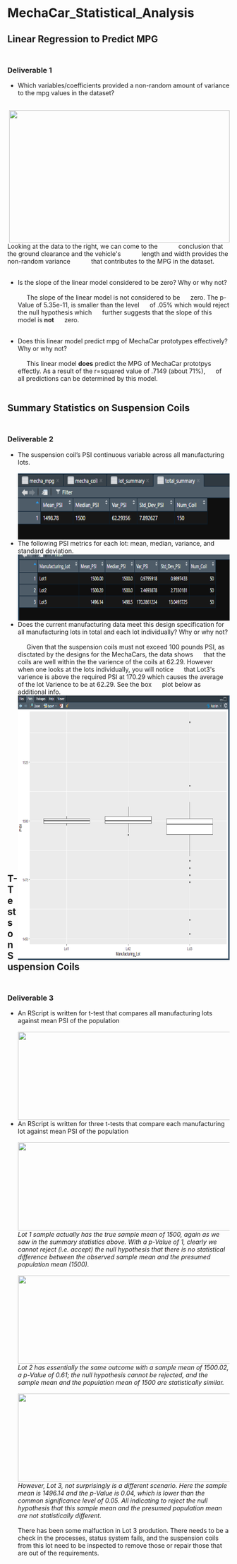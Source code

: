 # MechaCar_Statistical_Analysis
## Linear Regression to Predict MPG<br><br>
### Deliverable 1
* Which variables/coefficients provided a non-random amount of variance to the mpg values in the dataset?<br><br>
<img align="right" width="500" height="300" src=https://user-images.githubusercontent.com/89173945/149685366-5193a82d-75d7-48e3-89b9-5afcfde564e8.png>
&nbsp;&nbsp;&nbsp;&nbsp;&nbsp;&nbsp;&nbsp;&nbsp;&nbsp;&nbsp;&nbsp;Looking at the data to the right, we can come to the
&nbsp;&nbsp;&nbsp;&nbsp;&nbsp;&nbsp;&nbsp;&nbsp;&nbsp;&nbsp;&nbsp;conclusion that the ground clearance and the vehicle's
&nbsp;&nbsp;&nbsp;&nbsp;&nbsp;&nbsp;&nbsp;&nbsp;&nbsp;&nbsp;&nbsp;length and width provides the non-random variance
&nbsp;&nbsp;&nbsp;&nbsp;&nbsp;&nbsp;&nbsp;&nbsp;&nbsp;&nbsp;&nbsp;that contributes to the MPG in the dataset.<br><br>

* Is the slope of the linear model considered to be zero? Why or why not?<br><br>
&nbsp;&nbsp;&nbsp;&nbsp;&nbsp;The slope of the linear model is not considered to be 
&nbsp;&nbsp;&nbsp;&nbsp;&nbsp;zero. The p-Value of 5.35e-11, is smaller than the level 
&nbsp;&nbsp;&nbsp;&nbsp;&nbsp;of .05% which would reject the null hypothesis which 
&nbsp;&nbsp;&nbsp;&nbsp;&nbsp;further suggests that the slope of this model is **not** 
&nbsp;&nbsp;&nbsp;&nbsp;&nbsp;zero.<br><br>

* Does this linear model predict mpg of MechaCar prototypes effectively? Why or why not?<br><br>
&nbsp;&nbsp;&nbsp;&nbsp;&nbsp;This linear model **does** predict the MPG of MechaCar prototpys effectly. As a result of the r=squared value of .7149 (about 71%), &nbsp;&nbsp;&nbsp;&nbsp;&nbsp;of all predictions can be determined by this model.<br><br>

## Summary Statistics on Suspension Coils<br><br>
### Deliverable 2
* The suspension coil’s PSI continuous variable across all manufacturing lots.<br><br>
<img align="left" width="500" height="150" src=https://github.com/ChristianShada/MechaCar_Statistical_Analysis/blob/main/Resources/Total_Sumary.PNG><br><br><br><br><br><br><br><br>
* The following PSI metrics for each lot: mean, median, variance, and standard deviation.
<img align="left" width="700" height="150" src=https://github.com/ChristianShada/MechaCar_Statistical_Analysis/blob/main/Resources/Lot_Summary.PNG><br><br><br><br><br><br><br><br>
* Does the current manufacturing data meet this design specification for all manufacturing lots in total and each lot individually? Why or why not?<br><br>
&nbsp;&nbsp;&nbsp;&nbsp;&nbsp;Given that the suspension coils must not exceed 100 pounds PSI, as disctated by the designs for the MechaCars, the data shows 
&nbsp;&nbsp;&nbsp;&nbsp;&nbsp;that the coils are well within the  the varience of the coils at 62.29. However when one looks at the lots individually, you will notice 
&nbsp;&nbsp;&nbsp;&nbsp;&nbsp;that Lot3's varience is above the required PSI at 170.29 which causes the average of the lot Varience to be at 62.29. See the box 
&nbsp;&nbsp;&nbsp;&nbsp;&nbsp;plot below as additional info.<br>
<img align="right" width="600" height="600" src=https://github.com/ChristianShada/MechaCar_Statistical_Analysis/blob/main/Resources/Box_Plot_IndividualLot.PNG><br><br><br><br><br><br><br><br><br><br><br><br><br><br><br><br><br><br><br><br><br><br>

## T-Tests on Suspension Coils<br><br>
### Deliverable 3
* An RScript is written for t-test that compares all manufacturing lots against mean PSI of the population<br><br>
<img align="left" width="500" height="200" src=https://user-images.githubusercontent.com/89173945/149690381-38270b42-94a5-48c8-a677-0fdc967ca8c0.png><br><br><br><br><br><br><br><br><br>
* An RScript is written for three t-tests that compare each manufacturing lot against mean PSI of the population<br><br>
<img align="left" width="500" height="200" src=https://user-images.githubusercontent.com/89173945/149690700-9f978f74-c360-4817-993d-b43b8f7e13b0.png><br><br><br><br><br><br><br><br><br>
_Lot 1 sample actually has the true sample mean of 1500, again as we saw in the summary statistics above. With a p-Value of 1, clearly we cannot reject (i.e. accept) the null hypothesis that there is no statistical difference between the observed sample mean and the presumed population mean (1500).<br><br>_
<img align="left" width="500" height="200" src=https://user-images.githubusercontent.com/89173945/149691259-c9368d7a-0a12-4413-acf3-804aa938f537.png><br><br><br><br><br><br><br><br><br>
_Lot 2 has essentially the same outcome with a sample mean of 1500.02, a p-Value of 0.61; the null hypothesis cannot be rejected, and the sample mean and the population mean of 1500 are statistically similar.<br><br>_
<img align="left" width="500" height="200" src=https://user-images.githubusercontent.com/89173945/149691486-db9bb4c0-d7db-4e39-aebd-8b58953de1e6.png><br><br><br><br><br><br><br><br><br>
_However, Lot 3, not surprisingly is a different scenario. Here the sample mean is 1496.14 and the p-Value is 0.04, which is lower than the common significance level of 0.05. All indicating to reject the null hypothesis that this sample mean and the presumed population mean are not statistically different.<br><br>_
There has been some malfuction in Lot 3 prodution. There needs to be a check  in the processes, status system fails, and the suspension coils from this lot need to be inspected to remove those or repair those that are out of the requirements.




